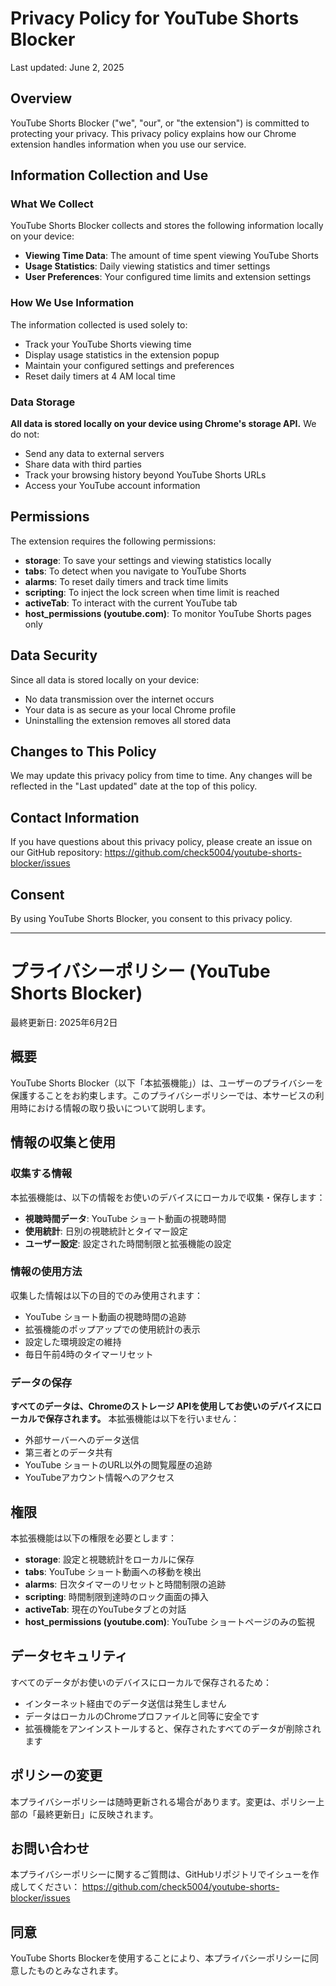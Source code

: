 # Privacy Policy for YouTube Shorts Blocker

Last updated: June 2, 2025

## Overview

YouTube Shorts Blocker ("we", "our", or "the extension") is committed to protecting your privacy. This privacy policy explains how our Chrome extension handles information when you use our service.

## Information Collection and Use

### What We Collect

YouTube Shorts Blocker collects and stores the following information locally on your device:

- **Viewing Time Data**: The amount of time spent viewing YouTube Shorts
- **Usage Statistics**: Daily viewing statistics and timer settings
- **User Preferences**: Your configured time limits and extension settings

### How We Use Information

The information collected is used solely to:
- Track your YouTube Shorts viewing time
- Display usage statistics in the extension popup
- Maintain your configured settings and preferences
- Reset daily timers at 4 AM local time

### Data Storage

**All data is stored locally on your device using Chrome's storage API.** We do not:
- Send any data to external servers
- Share data with third parties
- Track your browsing history beyond YouTube Shorts URLs
- Access your YouTube account information

## Permissions

The extension requires the following permissions:

- **storage**: To save your settings and viewing statistics locally
- **tabs**: To detect when you navigate to YouTube Shorts
- **alarms**: To reset daily timers and track time limits
- **scripting**: To inject the lock screen when time limit is reached
- **activeTab**: To interact with the current YouTube tab
- **host_permissions (youtube.com)**: To monitor YouTube Shorts pages only

## Data Security

Since all data is stored locally on your device:
- No data transmission over the internet occurs
- Your data is as secure as your local Chrome profile
- Uninstalling the extension removes all stored data

## Changes to This Policy

We may update this privacy policy from time to time. Any changes will be reflected in the "Last updated" date at the top of this policy.

## Contact Information

If you have questions about this privacy policy, please create an issue on our GitHub repository:
https://github.com/check5004/youtube-shorts-blocker/issues

## Consent

By using YouTube Shorts Blocker, you consent to this privacy policy.

---

# プライバシーポリシー (YouTube Shorts Blocker)

最終更新日: 2025年6月2日

## 概要

YouTube Shorts Blocker（以下「本拡張機能」）は、ユーザーのプライバシーを保護することをお約束します。このプライバシーポリシーでは、本サービスの利用時における情報の取り扱いについて説明します。

## 情報の収集と使用

### 収集する情報

本拡張機能は、以下の情報をお使いのデバイスにローカルで収集・保存します：

- **視聴時間データ**: YouTube ショート動画の視聴時間
- **使用統計**: 日別の視聴統計とタイマー設定
- **ユーザー設定**: 設定された時間制限と拡張機能の設定

### 情報の使用方法

収集した情報は以下の目的でのみ使用されます：
- YouTube ショート動画の視聴時間の追跡
- 拡張機能のポップアップでの使用統計の表示
- 設定した環境設定の維持
- 毎日午前4時のタイマーリセット

### データの保存

**すべてのデータは、Chromeのストレージ APIを使用してお使いのデバイスにローカルで保存されます。** 本拡張機能は以下を行いません：
- 外部サーバーへのデータ送信
- 第三者とのデータ共有
- YouTube ショートのURL以外の閲覧履歴の追跡
- YouTubeアカウント情報へのアクセス

## 権限

本拡張機能は以下の権限を必要とします：

- **storage**: 設定と視聴統計をローカルに保存
- **tabs**: YouTube ショート動画への移動を検出
- **alarms**: 日次タイマーのリセットと時間制限の追跡
- **scripting**: 時間制限到達時のロック画面の挿入
- **activeTab**: 現在のYouTubeタブとの対話
- **host_permissions (youtube.com)**: YouTube ショートページのみの監視

## データセキュリティ

すべてのデータがお使いのデバイスにローカルで保存されるため：
- インターネット経由でのデータ送信は発生しません
- データはローカルのChromeプロファイルと同等に安全です
- 拡張機能をアンインストールすると、保存されたすべてのデータが削除されます

## ポリシーの変更

本プライバシーポリシーは随時更新される場合があります。変更は、ポリシー上部の「最終更新日」に反映されます。

## お問い合わせ

本プライバシーポリシーに関するご質問は、GitHubリポジトリでイシューを作成してください：
https://github.com/check5004/youtube-shorts-blocker/issues

## 同意

YouTube Shorts Blockerを使用することにより、本プライバシーポリシーに同意したものとみなされます。